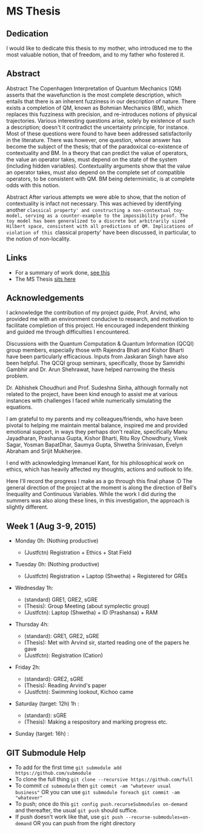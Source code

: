 MS Thesis
==

Dedication
--
I would like to dedicate this thesis to my mother, who introduced me to the most valuable notion, that of freedom, and to my father who fostered it.

Abstract
--
Abstract The Copenhagen Interpretation of Quantum Mechanics (QM) asserts that the wavefunction is the most complete description, which entails that there is an inherent fuzziness in our description of nature. There exists a completion of QM, known as Bohmian Mechanics (BM), which replaces this fuzziness with precision, and re-introduces notions of physical trajectories. Various interesting questions arise, solely by existence of such a description; doesn't it contradict the uncertainty principle, for instance. Most of these questions were found to have been addressed satisfactorily in the literature. There was however, one question, whose answer has become the subject of the thesis; that of the paradoxical co-existence of contextuality and BM. In a theory that can predict the value of operators, the value an operator takes, must depend on the state of the system (including hidden variables). Contextuality arguments show that the value an operator takes, must also depend on the complete set of compatible operators, to be consistent with QM. BM being deterministic, is at complete odds with this notion. 

Abstract After various attempts we were able to show, that the notion of contextuality is infact not necessary. This was achieved by identifying another `classical property' and constructing a non-contextual toy-model, serving as a counter-example to the impossibility proof. The toy model has been generalized to a discrete but arbitrarily sized Hilbert space, consistent with all predictions of QM. Implications of violation of this `classical property' have been discussed, in particular, to the notion of non-locality.

Links
--
* For a summary of work done, [see this](summary.pdf)
* The MS Thesis [sits here](msThesisLyX/Thesis.pdf)

Acknowledgements
--
I acknowledge the contribution of my project guide, Prof. Arvind, who provided me with an environment conducive to research, and motivation to facilitate completion of this project. He encouraged independent thinking and guided me through difficulties I encountered.

Discussions with the Quantum Computation & Quantum Information (QCQI) group members, especially those with Rajendra Bhati and Kishor Bharti have been particularly efficacious. Inputs from Jaskaran Singh have also been helpful. The QCQI group seminars, specifically, those by Samridhi Gambhir and Dr. Arun Shehrawat, have helped narrowing the thesis problem. 

Dr. Abhishek Choudhuri and Prof. Sudeshna Sinha, although formally not related to the project, have been kind enough to assist me at various instances with challenges I faced while numerically simulating the equations. 

I am grateful to my parents and my colleagues/friends, who have been pivotal to helping me maintain mental balance, inspired me and provided emotional support, in ways they perhaps don't realize, specifically Manu Jayadharan, Prashansa Gupta, Kishor Bharti, Ritu Roy Chowdhury, Vivek Sagar, Yosman BapatDhar, Saumya Gupta, Shwetha Srinivasan, Evelyn Abraham and Srijit Mukherjee.

I end with acknowledging Immanuel Kant, for his philosophical work on ethics, which has heavily affected my thoughts, actions and outlook to life.




Here I'll record the progress I make as a go through this final phase :D
The general direction of the project at the moment is along the direction of Bell's Inequality and Continuous Variables. While the work I did during the summers was also along these lines, in this investigation, the approach is slightly different.

Week 1 (Aug 3-9, 2015)
--
* Monday 0h: (Nothing productive)
  * (Justfctn) Registration + Ethics + Stat Field
* Tuesday 0h: (Nothing productive)
  * (Justfctn) Registration + Laptop (Shwetha) + Registered for GREs
* Wednesday 1h:
  * (standard) GRE1, GRE2, sGRE
  * (Thesis): Group Meeting (about symplectic group)
  * (Justfctn): Laptop (Shwetha) + ID (Prashansa) + RAM
* Thursday 4h:
  * (standard): GRE1, GRE2, sGRE
  * (Thesis): Met with Arvind sir, started reading one of the papers he gave
  * (Justfctn): Registration (Cation)
* Friday 2h:
  * (standard): GRE2, sGRE
  * (Thesis): Reading Arvind's paper  
  * (Justfctn): Swimming lookout, Kichoo came
* Saturday (target: 12h) 1h :
  * (standard): sGRE
  * (Thesis): Making a respository and marking progress etc.

* Sunday (target: 16h) :


GIT Submodule Help
--
* To add for the first time ```git submodule add https://github.com/submodule```
* To clone the full thing ```git clone --recursive https://github.com/full```
* To commit ```cd submodule``` then ```git commit -am "whatever usual business"``` OR you can use ```git submodule foreach git commit -am "whatever"```
* To push; once do this ```git config push.recurseSubmodules on-demand``` and thereafter, the usual ```git push``` should suffice. 
* If push doesn't work like that, use ```git push --recurse-submodules=on-demand``` OR you can push from the right directory